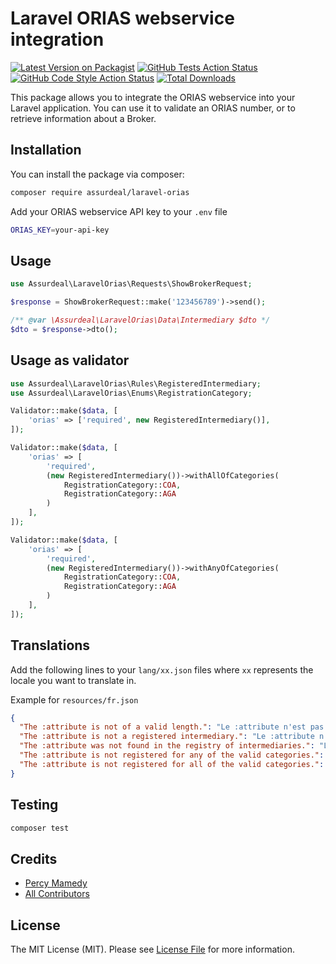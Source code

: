 # Laravel ORIAS webservice integration

[![Latest Version on Packagist](https://img.shields.io/packagist/v/assurdeal/laravel-orias.svg?style=flat-square)](https://packagist.org/packages/assurdeal/laravel-orias)
[![GitHub Tests Action Status](https://img.shields.io/github/actions/workflow/status/assurdeal/laravel-orias/run-tests.yml?branch=main&label=tests&style=flat-square)](https://github.com/assurdeal/laravel-orias/actions?query=workflow%3Arun-tests+branch%3Amain)
[![GitHub Code Style Action Status](https://img.shields.io/github/actions/workflow/status/assurdeal/laravel-orias/fix-php-code-style-issues.yml?branch=main&label=code%20style&style=flat-square)](https://github.com/assurdeal/laravel-orias/actions?query=workflow%3A"Fix+PHP+code+style+issues"+branch%3Amain)
[![Total Downloads](https://img.shields.io/packagist/dt/assurdeal/laravel-orias.svg?style=flat-square)](https://packagist.org/packages/assurdeal/laravel-orias)

This package allows you to integrate the ORIAS webservice into your Laravel application. 
You can use it to validate an ORIAS number, or to retrieve information about a Broker.

## Installation

You can install the package via composer:

```bash
composer require assurdeal/laravel-orias
```

Add your ORIAS webservice API key to your `.env` file

```bash
ORIAS_KEY=your-api-key
```

## Usage

```php
use Assurdeal\LaravelOrias\Requests\ShowBrokerRequest;

$response = ShowBrokerRequest::make('123456789')->send();

/** @var \Assurdeal\LaravelOrias\Data\Intermediary $dto */
$dto = $response->dto();
```

## Usage as validator

```php
use Assurdeal\LaravelOrias\Rules\RegisteredIntermediary;
use Assurdeal\LaravelOrias\Enums\RegistrationCategory;

Validator::make($data, [
    'orias' => ['required', new RegisteredIntermediary()],
]);

Validator::make($data, [
    'orias' => [
        'required', 
        (new RegisteredIntermediary())->withAllOfCategories(
            RegistrationCategory::COA,
            RegistrationCategory::AGA
        )
    ],
]);

Validator::make($data, [
    'orias' => [
        'required', 
        (new RegisteredIntermediary())->withAnyOfCategories(
            RegistrationCategory::COA,
            RegistrationCategory::AGA
        )
    ],
]);
```

## Translations

Add the following lines to your `lang/xx.json` files where `xx` represents the locale you want to translate in.

Example for `resources/fr.json`

```json
{
  "The :attribute is not of a valid length.": "Le :attribute n'est pas d'une longueur valide.",
  "The :attribute is not a registered intermediary.": "Le :attribute n'est pas un intermédiaire enregistré.",
  "The :attribute was not found in the registry of intermediaries.": "Le :attribute n'a pas été trouvé dans le registre des intermédiaires.",
  "The :attribute is not registered for any of the valid categories.": "Le :attribute n'est pas enregistré pour aucune des catégories valides.",
  "The :attribute is not registered for all of the valid categories.": "Le :attribute n'est pas enregistré pour toutes les catégories valides."
}
```

## Testing

```bash
composer test
```

## Credits

- [Percy Mamedy](https://github.com/percymamedy)
- [All Contributors](../../contributors)

## License

The MIT License (MIT). Please see [License File](LICENSE.md) for more information.

